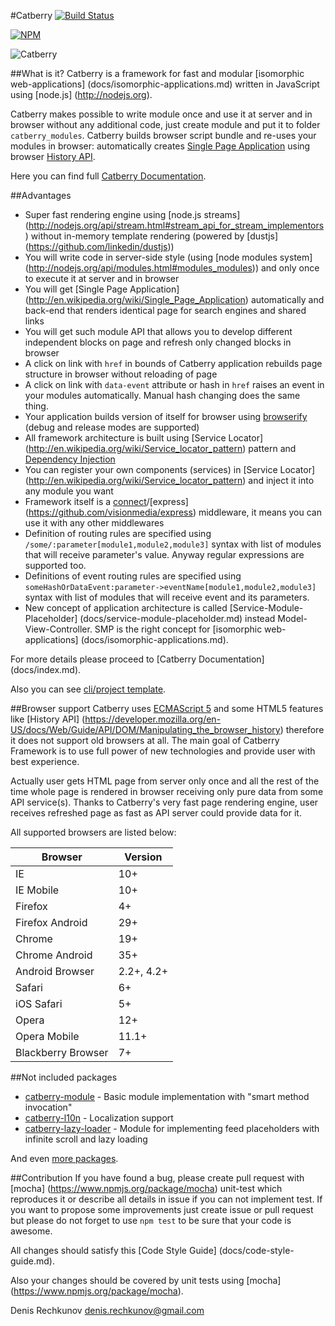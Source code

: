 #Catberry [![Build Status](https://travis-ci.org/pragmadash/catberry.png?branch=master)](https://travis-ci.org/pragmadash/catberry)

[![NPM](https://nodei.co/npm/catberry.png)](https://nodei.co/npm/catberry/)

![Catberry](https://raw.githubusercontent.com/pragmadash/catberry/master/docs/images/logo.png)

##What is it?
Catberry is a framework for fast and modular [isomorphic web-applications]
(docs/isomorphic-applications.md) written in JavaScript using [node.js]
(http://nodejs.org). 

Catberry makes possible to write module once and use it at server and in browser
without any additional code, just create module and put it to folder 
`catberry_modules`. Catberry builds browser script bundle and re-uses your 
modules in browser: automatically creates 
[Single Page Application](http://en.wikipedia.org/wiki/Single-page_application) 
using browser [History API](https://developer.mozilla.org/en-US/docs/Web/Guide/API/DOM/Manipulating_the_browser_history).

Here you can find full [Catberry Documentation](docs/index.md).

##Advantages
* Super fast rendering engine using [node.js streams]
(http://nodejs.org/api/stream.html#stream_api_for_stream_implementors) without 
in-memory template rendering (powered by [dustjs]
(https://github.com/linkedin/dustjs))
* You will write code in server-side style (using [node modules system]
(http://nodejs.org/api/modules.html#modules_modules)) and only once to 
execute it at server and in browser
* You will get [Single Page Application]
(http://en.wikipedia.org/wiki/Single_Page_Application) automatically and 
back-end that renders identical page for search engines and shared links
* You will get such module API that allows you to develop different independent 
blocks on page and refresh only changed blocks in browser
* A click on link with `href` in bounds of Catberry application rebuilds page
structure in browser without reloading of page
* A click on link with `data-event` attribute or hash in `href` raises an event 
in your modules automatically. Manual hash changing does the same thing.
* Your application builds version of itself for browser using 
[browserify](http://browserify.org) (debug and release modes are supported)
* All framework architecture is built using [Service Locator]
(http://en.wikipedia.org/wiki/Service_locator_pattern) pattern and 
[Dependency Injection](http://en.wikipedia.org/wiki/Dependency_injection)
* You can register your own components (services) in [Service Locator]
(http://en.wikipedia.org/wiki/Service_locator_pattern) and inject it 
into any module you want
* Framework itself is a [connect](https://github.com/senchalabs/connect)/[express]
(https://github.com/visionmedia/express) middleware, it means you 
can use it with any other middlewares
* Definition of routing rules are specified using 
`/some/:parameter[module1,module2,module3]` syntax with list of modules that 
will receive parameter's value. Anyway regular expressions are supported too.
* Definitions of event routing rules are specified using 
`someHashOrDataEvent:parameter->eventName[module1,module2,module3]` 
syntax with list of modules that will receive event and its parameters.
* New concept of application architecture is called [Service-Module-Placeholder]
(docs/service-module-placeholder.md) instead Model-View-Controller. 
SMP is the right concept for [isomorphic web-applications]
(docs/isomorphic-applications.md).

For more details please proceed to [Catberry Documentation]
(docs/index.md).

Also you can see [cli/project template](cli/project_template).

##Browser support
Catberry uses [ECMAScript 5](http://www.ecma-international.org/ecma-262/5.1/) 
and some HTML5 features like [History API]
(https://developer.mozilla.org/en-US/docs/Web/Guide/API/DOM/Manipulating_the_browser_history)
therefore it does not support old browsers at all.
The main goal of Catberry Framework is to use full power of new technologies 
and provide user with best experience.

Actually user gets HTML page from server only once and all the rest of the time 
whole page is rendered in browser receiving only pure data from some 
API service(s). Thanks to Catberry's very fast page rendering engine, 
user receives refreshed page as fast as API server could provide data for it.

All supported browsers are listed below:

| Browser			| Version		|
|-------------------|---------------|
| IE				| 10+			|
| IE Mobile			| 10+			|
| Firefox 			| 4+			|
| Firefox Android	| 29+			|
| Chrome			| 19+			|
| Chrome Android	| 35+			|
| Android Browser	| 2.2+, 4.2+	|
| Safari			| 6+			|
| iOS Safari		| 5+			|
| Opera				| 12+			|
| Opera Mobile		| 11.1+			|
| Blackberry Browser| 7+			|

##Not included packages
* [catberry-module](https://www.npmjs.org/package/catberry-module) - 
Basic module implementation with "smart method invocation"
* [catberry-l10n](https://www.npmjs.org/package/catberry-l10n) - 
Localization support
* [catberry-lazy-loader](https://www.npmjs.org/package/catberry-lazy-loader) - 
Module for implementing feed placeholders with infinite scroll and lazy loading

And even [more packages](https://www.npmjs.org/search?q=catberry).

##Contribution
If you have found a bug, please create pull request with [mocha]
(https://www.npmjs.org/package/mocha) unit-test which reproduces it or describe 
all details in issue if you can not implement test. If you want to propose some 
improvements just create issue or pull request but please do not forget to use 
`npm test` to be sure that your code is awesome.

All changes should satisfy this [Code Style Guide]
(docs/code-style-guide.md).

Also your changes should be covered by unit tests using [mocha]
(https://www.npmjs.org/package/mocha).

Denis Rechkunov <denis.rechkunov@gmail.com>